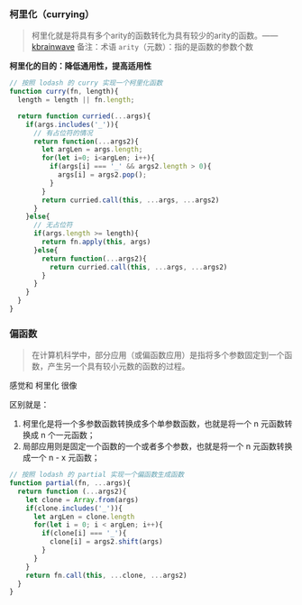 ### 柯里化（currying）

> 柯里化就是将具有多个arity的函数转化为具有较少的arity的函数。——[kbrainwave](https://medium.com/@kbrainwave)
> 备注：术语 `arity`（元数）：指的是函数的参数个数

**柯里化的目的：降低通用性，提高适用性**

```javascript
// 按照 lodash 的 curry 实现一个柯里化函数
function curry(fn, length){
  length = length || fn.length;

  return function curried(...args){
    if(args.includes('_')){
      // 有占位符的情况
      return function(...args2){
        let argLen = args.length;
        for(let i=0; i<argLen; i++){
          if(args[i] === '_' && args2.length > 0){
            args[i] = args2.pop();
          }
        }
        return curried.call(this, ...args, ...args2)
      }
    }else{
      // 无占位符
      if(args.length >= length){
        return fn.apply(this, args)
      }else{
        return function(...args2){
          return curried.call(this, ...args, ...args2)
        }
      }
    }
  }
}
```



### 偏函数

> 在计算机科学中，部分应用（或偏函数应用）是指将多个参数固定到一个函数，产生另一个具有较小元数的函数的过程。

感觉和 柯里化 很像

区别就是：

1. 柯里化是将一个多参数函数转换成多个单参数函数，也就是将一个 n 元函数转换成 n 个一元函数；
2. 局部应用则是固定一个函数的一个或者多个参数，也就是将一个 n 元函数转换成一个 n - x 元函数；

```javascript
// 按照 lodash 的 partial 实现一个偏函数生成函数
function partial(fn, ...args){
  return function (...args2){
    let clone = Array.from(args)
    if(clone.includes('_')){
      let argLen = clone.length
      for(let i = 0; i < argLen; i++){
        if(clone[i] === '_'){
          clone[i] = args2.shift(args)
        }
      }
    }
    return fn.call(this, ...clone, ...args2)
  }
}
```

